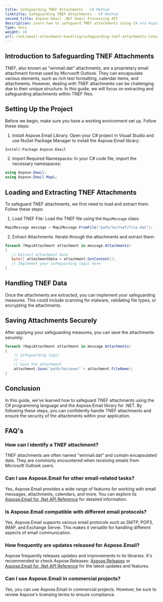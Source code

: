```yaml
---
title: Safeguarding TNEF Attachments - C# Method
linktitle: Safeguarding TNEF Attachments - C# Method
second_title: Aspose.Email .NET Email Processing API
description: Learn how to safeguard TNEF attachments using C# and Aspose.Email for .NET. Step-by-step guide with source code included.
type: docs
weight: 19
url: /net/email-attachment-handling/safeguarding-tnef-attachments-csharp-method/
---
```


## Introduction to Safeguarding TNEF Attachments

TNEF, also known as "winmail.dat" attachments, are a proprietary email attachment format used by Microsoft Outlook. They can encapsulate various elements, such as rich text formatting, calendar items, and attachments. However, dealing with TNEF attachments can be challenging due to their unique structure. In this guide, we will focus on extracting and safeguarding attachments within TNEF files.

## Setting Up the Project

Before we begin, make sure you have a working environment set up. Follow these steps:

1. Install Aspose.Email Library: Open your C# project in Visual Studio and use NuGet Package Manager to install the Aspose.Email library:

```bash
Install-Package Aspose.Email
```

2. Import Required Namespaces: In your C# code file, import the necessary namespaces:

```csharp
using Aspose.Email;
using Aspose.Email.Mapi;
```

## Loading and Extracting TNEF Attachments

To safeguard TNEF attachments, we first need to load and extract them. Follow these steps:

1. Load TNEF File: Load the TNEF file using the `MapiMessage` class:

```csharp
MapiMessage message = MapiMessage.FromFile("path/to/tnef/file.dat");
```

2. Extract Attachments: Iterate through the attachments and extract them:

```csharp
foreach (MapiAttachment attachment in message.Attachments)
{
   // Extract attachment data
   byte[] attachmentData = attachment.GetContent();
   // Implement your safeguarding logic here
}
```

## Handling TNEF Data

Once the attachments are extracted, you can implement your safeguarding measures. This could include scanning for malware, validating file types, or encrypting the attachments.

## Saving Attachments Securely

After applying your safeguarding measures, you can save the attachments securely:

```csharp
foreach (MapiAttachment attachment in message.Attachments)
{
    // Safeguarding logic
    // ...
    // Save the attachment
    attachment.Save("path/to/save/" + attachment.FileName);
}
```

## Conclusion

In this guide, we've learned how to safeguard TNEF attachments using the C# programming language and the Aspose.Email library for .NET. By following these steps, you can confidently handle TNEF attachments and ensure the security of the attachments within your application.

## FAQ's

### How can I identify a TNEF attachment?

TNEF attachments are often named "winmail.dat" and contain encapsulated data. They are commonly encountered when receiving emails from Microsoft Outlook users.

### Can I use Aspose.Email for other email-related tasks?

Yes, Aspose.Email provides a wide range of features for working with email messages, attachments, calendars, and more. You can explore its [Aspose.Email for .Net API Reference](https://reference.aspose.com/email/net) for detailed information.

### Is Aspose.Email compatible with different email protocols?

Yes, Aspose.Email supports various email protocols such as SMTP, POP3, IMAP, and Exchange Server. This makes it versatile for handling different aspects of email communication.

### How frequently are updates released for Aspose.Email?

Aspose frequently releases updates and improvements to its libraries. It's recommended to check Aspose.Releases: [Aspose.Releases](https://releases.aspose.com/email/net/) or [Aspose.Email for .Net API Reference](https://reference.aspose.com/email/net) for the latest updates and features.

### Can I use Aspose.Email in commercial projects?

Yes, you can use Aspose.Email in commercial projects. However, be sure to review Aspose's licensing terms to ensure compliance.

